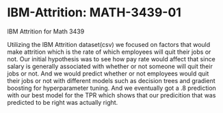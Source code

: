 # IBM-Attrition: MATH-3439-01
IBM Attrition for Math 3439

Utilizing the IBM Attrition dataset(csv) we focused on factors that would make attrition which is the rate of which 
employees will quit their jobs or not. Our initial hypothesis was to see how pay rate would affect that since salary 
is generally associated with whether or not someone will quit their jobs or not. And we would predict whether or not 
employees would quit their jobs or not with different models such as decision trees and gradient boosting for hyperparameter
tuning. And we eventually got a .8 prediction with our best model for the TPR which shows that our predicition that was predicted
to be right was actually right.

